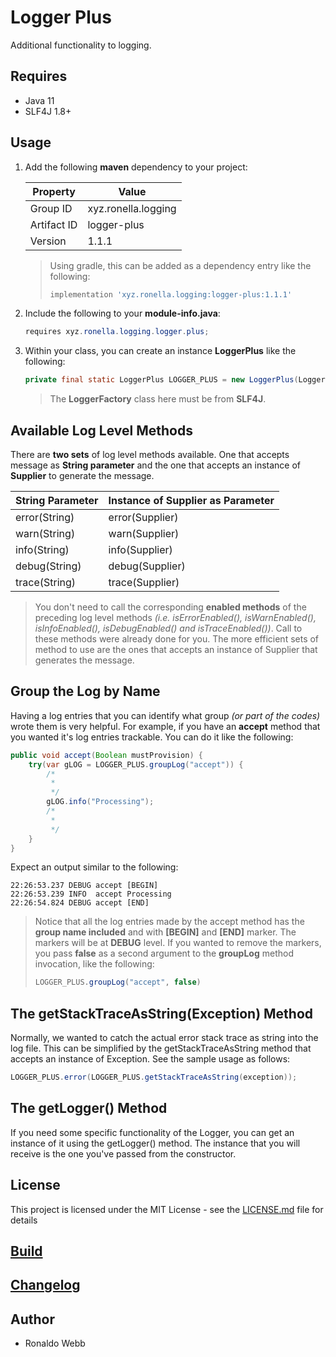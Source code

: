 # Logger Plus

Additional functionality to logging. 

## Requires

* Java 11
* SLF4J 1.8+

## Usage

1. Add the following **maven** dependency to your project:

   | Property    | Value               |
   | ----------- | ------------------- |
   | Group ID    | xyz.ronella.logging |
   | Artifact ID | logger-plus         |
   | Version     | 1.1.1               |

   > Using gradle, this can be added as a dependency entry like the following:
   >
   > ```groovy
   > implementation 'xyz.ronella.logging:logger-plus:1.1.1'
   > ```

2. Include the following to your **module-info.java**:

   ```java
   requires xyz.ronella.logging.logger.plus;
   ```

3. Within your class, you can create an instance **LoggerPlus** like the following:

   ```java
   private final static LoggerPlus LOGGER_PLUS = new LoggerPlus(LoggerFactory.getLogger(Main.class));
   ```

   > The **LoggerFactory** class here must be from **SLF4J**.

## Available Log Level Methods

There are **two sets** of log level methods available. One that accepts message as **String parameter** and the one that accepts an instance of **Supplier<String>** to generate the message.

| String Parameter | Instance of Supplier<String> as Parameter |
| ---------------- | ----------------------------------------- |
| error(String)    | error(Supplier<String>)                   |
| warn(String)     | warn(Supplier<String>)                    |
| info(String)     | info(Supplier<String>)                    |
| debug(String)    | debug(Supplier<String>)                   |
| trace(String)    | trace(Supplier<String>)                   |

> You don't need to call the corresponding **enabled methods** of the preceding log level methods *(i.e. isErrorEnabled(), isWarnEnabled(), isInfoEnabled(), isDebugEnabled() and isTraceEnabled())*. Call to these methods were already done for you. The more efficient sets of method to use are the ones that accepts an instance of Supplier<String> that generates the message.

## Group the Log by Name

Having a log entries that you can identify what group *(or part of the codes)* wrote them is very helpful. For example, if you have an **accept** method that you wanted it's log entries trackable. You can do it like the following:

```java
public void accept(Boolean mustProvision) {
    try(var gLOG = LOGGER_PLUS.groupLog("accept")) {
        /*
         *
         */
        gLOG.info("Processing");
        /*
         *
         */
    }
}
```

Expect an output similar to the following:

```
22:26:53.237 DEBUG accept [BEGIN]
22:26:53.239 INFO  accept Processing
22:26:54.824 DEBUG accept [END]
```

> Notice that all the log entries made by the accept method has the **group name included** and with **[BEGIN]** and **[END]** marker. The markers will be at **DEBUG** level. If you wanted to remove the markers, you pass **false** as a second argument to the **groupLog** method invocation, like the following:
>
> ```java
> LOGGER_PLUS.groupLog("accept", false)
> ```

## The getStackTraceAsString(Exception) Method

Normally, we wanted to catch the actual error stack trace as string into the log file. This can be simplified by the getStackTraceAsString method that accepts an instance of Exception. See the sample usage as follows:

```java
LOGGER_PLUS.error(LOGGER_PLUS.getStackTraceAsString(exception));
```

## The getLogger() Method

If you need some specific functionality of the Logger, you can get an instance of it using the getLogger() method. The instance that you will receive is the one you've passed from the constructor.

## License

This project is licensed under the MIT License - see the [LICENSE.md](LICENSE.md) file for details

## [Build](BUILD.md)

## [Changelog](CHANGELOG.md)

## Author

* Ronaldo Webb
